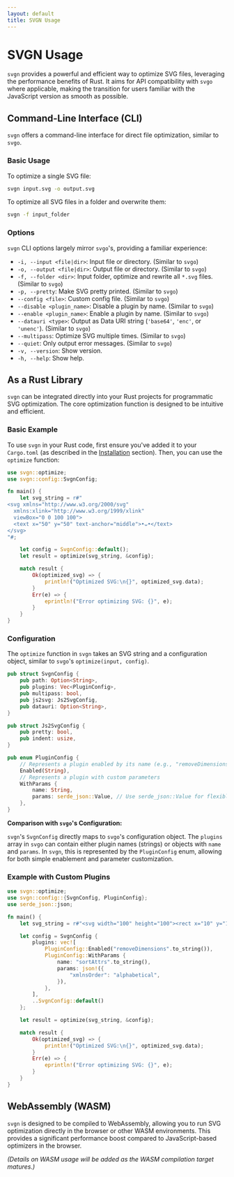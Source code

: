 ```yaml
---
layout: default
title: SVGN Usage
---
```


# SVGN Usage

`svgn` provides a powerful and efficient way to optimize SVG files, leveraging the performance benefits of Rust. It aims for API compatibility with `svgo` where applicable, making the transition for users familiar with the JavaScript version as smooth as possible.

## Command-Line Interface (CLI)

`svgn` offers a command-line interface for direct file optimization, similar to `svgo`.

### Basic Usage

To optimize a single SVG file:

```bash
svgn input.svg -o output.svg
```

To optimize all SVG files in a folder and overwrite them:

```bash
svgn -f input_folder
```

### Options

`svgn` CLI options largely mirror `svgo`'s, providing a familiar experience:

-   `-i, --input <file|dir>`: Input file or directory. (Similar to `svgo`)
-   `-o, --output <file|dir>`: Output file or directory. (Similar to `svgo`)
-   `-f, --folder <dir>`: Input folder, optimize and rewrite all `*.svg` files. (Similar to `svgo`)
-   `-p, --pretty`: Make SVG pretty printed. (Similar to `svgo`)
-   `--config <file>`: Custom config file. (Similar to `svgo`)
-   `--disable <plugin_name>`: Disable a plugin by name. (Similar to `svgo`)
-   `--enable <plugin_name>`: Enable a plugin by name. (Similar to `svgo`)
-   `--datauri <type>`: Output as Data URI string (`'base64'`, `'enc'`, or `'unenc'`). (Similar to `svgo`)
-   `--multipass`: Optimize SVG multiple times. (Similar to `svgo`)
-   `--quiet`: Only output error messages. (Similar to `svgo`)
-   `-v, --version`: Show version.
-   `-h, --help`: Show help.

## As a Rust Library

`svgn` can be integrated directly into your Rust projects for programmatic SVG optimization. The core optimization function is designed to be intuitive and efficient.

### Basic Example

To use `svgn` in your Rust code, first ensure you've added it to your `Cargo.toml` (as described in the [Installation](/#installation) section). Then, you can use the `optimize` function:

```rust
use svgn::optimize;
use svgn::config::SvgnConfig;

fn main() {
    let svg_string = r#"
<svg xmlns="http://www.w3.org/2000/svg"
  xmlns:xlink="http://www.w3.org/1999/xlink"
  viewBox="0 0 100 100">
  <text x="50" y="50" text-anchor="middle">•ᴗ•</text>
</svg>
"#;

    let config = SvgnConfig::default();
    let result = optimize(svg_string, &config);

    match result {
        Ok(optimized_svg) => {
            println!("Optimized SVG:\n{}", optimized_svg.data);
        }
        Err(e) => {
            eprintln!("Error optimizing SVG: {}", e);
        }
    }
}
```

### Configuration

The `optimize` function in `svgn` takes an SVG string and a configuration object, similar to `svgo`'s `optimize(input, config)`.

```rust
pub struct SvgnConfig {
    pub path: Option<String>,
    pub plugins: Vec<PluginConfig>,
    pub multipass: bool,
    pub js2svg: Js2SvgConfig,
    pub datauri: Option<String>,
}

pub struct Js2SvgConfig {
    pub pretty: bool,
    pub indent: usize,
}

pub enum PluginConfig {
    // Represents a plugin enabled by its name (e.g., "removeDimensions")
    Enabled(String),
    // Represents a plugin with custom parameters
    WithParams {
        name: String,
        params: serde_json::Value, // Use serde_json::Value for flexible parameters
    },
}
```

**Comparison with `svgo`'s Configuration:**

`svgn`'s `SvgnConfig` directly maps to `svgo`'s configuration object. The `plugins` array in `svgo` can contain either plugin names (strings) or objects with `name` and `params`. In `svgn`, this is represented by the `PluginConfig` enum, allowing for both simple enablement and parameter customization.

### Example with Custom Plugins

```rust
use svgn::optimize;
use svgn::config::{SvgnConfig, PluginConfig};
use serde_json::json;

fn main() {
    let svg_string = r#"<svg width="100" height="100"><rect x="10" y="10" width="80" height="80" fill="red"/></svg>"#;

    let config = SvgnConfig {
        plugins: vec![
            PluginConfig::Enabled("removeDimensions".to_string()),
            PluginConfig::WithParams {
                name: "sortAttrs".to_string(),
                params: json!({
                    "xmlnsOrder": "alphabetical",
                }),
            },
        ],
        ..SvgnConfig::default()
    };

    let result = optimize(svg_string, &config);

    match result {
        Ok(optimized_svg) => {
            println!("Optimized SVG:\n{}", optimized_svg.data);
        }
        Err(e) => {
            eprintln!("Error optimizing SVG: {}", e);
        }
    }
}
```

## WebAssembly (WASM)

`svgn` is designed to be compiled to WebAssembly, allowing you to run SVG optimization directly in the browser or other WASM environments. This provides a significant performance boost compared to JavaScript-based optimizers in the browser.

*(Details on WASM usage will be added as the WASM compilation target matures.)*
